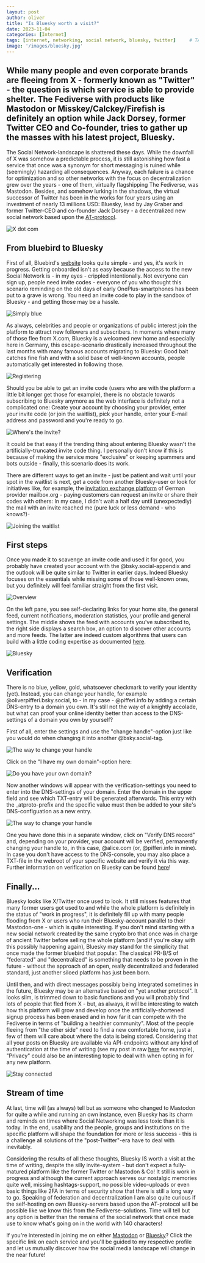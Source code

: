 ```yaml
---
layout: post
author: oliver
title: "Is Bluesky worth a visit?"
date: 2023-11-04
categories: [Internet]
tags: [internet, networking, social network, bluesky, twitter]     # TAG names should always be lowercase
image: '/images/bluesky.jpg'
---
```


## While many people and even corporate brands are fleeing from X - formerly known as "Twitter" - the question is which service is able to provide shelter. The Fediverse with products like Mastodon or Misskey/Calckey/Firefish is definitely an option while Jack Dorsey, former Twitter CEO and Co-founder, tries to gather up the masses with his latest project, Bluesky. 

The Social Network-landscape is shattered these days. While the downfall of X was somehow a predictable process, it is still astonishing how fast a service that once was a synonym for short messaging is ruined while (seemingly) hazarding all consequences. Anyway, each failure is a chance for optimization and so other networks with the focus on decentralization grew over the years - one of them, virtually flagshipping The Fediverse, was Mastodon. Besides, and somehow lurking in the shadows, the virtual successor of Twitter has been in the works for four years using an investment of nearly 13 millions USD: Bluesky, lead by Jay Graber and former Twitter-CEO and co-founder Jack Dorsey - a decentralized new social network based upon the [AT-protocol](https://atproto.com/guides/overview).

![X dot com](../images/boliviainteligente-elSx3uwGhBw-unsplash.jpg)

## From bluebird to Bluesky

First of all, Bluebird's [website](https://bsky.app) looks quite simple - and yes, it's work in progress. Getting onboarded isn't as easy because the access to the new Social Network is - in my eyes - crippled intentionally. Not everyone can sign up, people need invite codes - everyone of you who thought this scenario reminding on the old days of early OnePlus-smartphones has been put to a grave is wrong. You need an invite code to play in the sandbox of Bluesky - and getting those may be a hassle.

![Simply blue](../images/Bluesky_start.jpg)

As always, celebrities and people or organizations of public interest join the platform to attract new followers and subscribers. In moments where many of those flee from X.com, Bluesky is a welcomed new home and especially here in Germany, this escape-scenario drastically increased throughout the last months with many famous accounts migrating to Bluesky: Good bait catches fine fish and with a solid base of well-known accounts, people automatically get interested in following those.

![Registering](../images/Bluesky_register.jpg)

Should you be able to get an invite code (users who are with the platform a little bit longer get those for example), there is no obstacle towards subscribing to Bluesky anymore as the web interface is definitely not a complicated one: Create your account by choosing your provider, enter your invite code (or join the waitlist), pick your handle, enter your E-mail address and password and you're ready to go.

![Where's the invite?](../images/Bluesky_invite.jpg)

It could be that easy if the trending thing about entering Bluesky wasn't the artificially-truncated invite code thing. I personally don't know if this is because of making the service more "exclusive" or keeping spammers and bots outside - finally, this scenario does its work.

There are different ways to get an invite - just be patient and wait until your spot in the waitlist is next, get a code from another Bluesky-user or look for initiatives like, for example, the [invitation exchange platform](https://mailbox.org/en/post/mailbox-org-opens-bluesky-invitation-code-exchange-platform) of German provider mailbox.org - paying customers can request an invite or share their codes with others: In my case, I didn't wait a half day until (unexpectedly) the mail with an invite reached me (pure luck or less demand - who knows?)-

![Joining the waitlist](../images/Bluesky_waitlist.jpg)

## First steps

Once you made it to scavenge an invite code and used it for good, you probably have created your account with the @bsky.social-appendix and the outlook will be quite similar to Twitter in earlier days. Indeed Bluesky focuses on the essentials while missing some of those well-known ones, but you definitely will feel familiar straight from the first visit.

![Overview](../images/Bluesky_overview.jpg)

On the left pane, you see self-declaring links for your home site, the general feed, current notifications, moderation statistics, your profile and general settings. The middle shows the feed with accounts you've subscribed to, the right side displays a search box, an option to discover other accounts and more feeds. The latter are indeed custom algorithms that users can build with a little coding expertise as documented [here](https://github.com/bluesky-social/feed-generator).

![Bluesky](../images/jelleke-vanooteghem-gnxb59lGU1M-unsplash.jpg)

## Verification

There is no blue, yellow, gold, whatsoever checkmark to verify your identity (yet). Instead, you can change your handle, for example @oliverpifferi.bsky.social, to - in my case - @pifferi.info by adding a certain DNS-entry to a domain you own. It's still not the way of a knightly accolade, but what can proof your online identity better than access to the DNS-settings of a domain you own by yourself?

First of all, enter the settings and use the "change handle"-option just like you would do when changing it into another @bsky.social-tag.

![The way to change your handle](../images/Bluesky_settings.jpg)

Click on the "I have my own domain"-option here:

![Do you have your own domain?](../images/Bluesky_change_handle.jpg)

Now another windows will appear with the verification-settings you need to enter into the DNS-settings of your domain. Enter the domain in the upper field and see which TXT-entry will be generated afterwards. This entry with the _atproto-prefix and the specific value must then be added to your site's DNS-configuation as a new entry.

![The way to change your handle](../images/Bluesky_change_handle_settings.jpg)

One you have done this in a separate window, click on "Verify DNS record" and, depending on your provider, your account will be verified, permanently changing your handle to, in this case, @alice.com (or, @pifferi.info in mine). In case you don't have access to the DNS-console, you may also place a TXT-file in the webroot of your specific website and verify it via this way. Further information on verification on Bluesky can be found [here](https://blueskyweb.zendesk.com/hc/en-us/articles/19001802873101-How-to-Set-your-Domain-as-your-Handle)!

## Finally...

Bluesky looks like X/Twitter once used to look. It still misses features that many former users got used to and while the whole platform is definitely in the status of "work in progress", it is definitely fill up with many people flooding from X or users who run their Bluesky-account parallel to their Mastodon-one - which is quite interesting. If you don't mind starting with a new social network created by the same crypto bro that once was in charge of ancient Twitter before selling the whole platform (and if you're okay with this possibly happening again), Bluesky may stand for the simplicity that once made the former bluebird that popular. The classical PR-B/S of "federated" and "decentralized" is something that needs to be proven in the future - without the approach of an open, really decentralized and federated standard, just another siloed platform has just been born.

Until then, and with direct messages possibly being integrated sometimes in the future, Bluesky may be an alternative based on "yet another protocol". It looks slim, is trimmed down to basic functions and you will probably find lots of people that fled from X - but, as always, it will be interesting to watch how this platform will grow and develop once the artificially-shortened signup process has been erased and in how far it can compete with the Fediverse in terms of "building a healthier community". Most of the people fleeing from "the other side" need to find a new comfortable home, just a few of them will care about where the data is being stored. Considering that all your posts on Bluesky are available via API-endpoints without any kind of authentication at the time of writing (see my post in raw [here](https://bsky.social/xrpc/com.atproto.repo.listRecords?repo=pifferi.info&collection=app.bsky.feed.post) for example), "Privacy" could also be an interesting topic to deal with when opting in for any new platform.

![Stay connected](../images/ehimetalor-akhere-unuabona-TvJk52iLxQA-unsplash.jpg)

## Stream of time

At last, time will (as always) tell but as someone who changed to Mastodon for quite a while and running an own instance, even Bluesky has its charm and reminds on times where Social Networking was less toxic than it is today. In the end, usability and the people, groups and institutions on the specific platform will shape the foundation for more or less success - this is a challenge all solutions of the "post-Twitter"-era have to deal with inevitably.

Considering the results of all these thoughts, Bluesky IS worth a visit at the time of writing, despite the silly invite-system - but don't expect a fully-matured platform like the former Twitter or Mastodon & Co!  It still is work in progress and although the current approach serves our nostalgic memories quite well, missing hashtags-support, no possible video-uploads or even basic things like 2FA in terms of security show that there is still a long way to go. Speaking of federation and decentralization I am also quite curious if the self-hosting on own Bluesky-servers based upon the AT-protocol will be possible like we know this from the Fediverse-solutions. Time will tell but any option is better than the remains of the social network that once made use to know what's going on in the world with 140 characters!

If you're interested in joining me on either [Mastodon](https://norse.social/@oliver) or [Bluesky](https://bsky.app/profile/pifferi.info)? Click the specific link on each service and you'll be guided to my respective profile and let us mutually discover how the social media landscape will change in the near future!